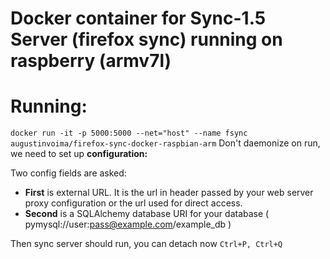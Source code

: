 # Docker container for Sync-1.5 Server (firefox sync) running on raspberry (armv7l) 

# Running:
```docker run -it -p 5000:5000 --net="host" --name fsync augustinvoima/firefox-sync-docker-raspbian-arm```
Don't daemonize on run, we need to set up **configuration:**

Two config fields are asked:
-   **First** is external URL. It is the url in header passed by your web server proxy configuration or the url used for direct access.
-   **Second** is a SQLAlchemy database URI for your database ( pymysql://user:pass@example.com/example_db )

Then sync server should run, you can detach now ```Ctrl+P, Ctrl+Q```
